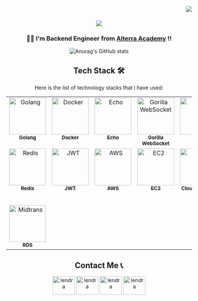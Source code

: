 <img align="right" src="https://komarev.com/ghpvc/?username=lendral3n&color=blue&style=plastic" />

<h1 align="center">
    <img src="https://readme-typing-svg.herokuapp.com/?font=Impact&size=40&center=true&vCenter=true&width=500&height=70&duration=4000&lines=Hi+There!+👋;+I'm+Lendra+Syaputra!!+😊;" />
</h1>

<h3 align="center">👨‍💻 I'm Backend Engineer from <a href="https://academy.alterra.id/">Alterra Academy</a> !!</h3>

<div align="center">

![Anurag's GitHub stats](https://github-readme-stats.vercel.app/api?username=lendral3n&show_icons=true&theme=transparent)

## Tech Stack 🛠️ 

Here is the list of technology stacks that I have used:

<table>
  <tbody>
    <tr>
      <td align="center" valign="top" width="14.28%"><a href="https://go.dev/"><img src="https://avatars.githubusercontent.com/u/4314092?s=200" width="100px;" alt="Golang"/><br /><sub><b>Golang</b></sub></a></td>
      <td align="center" valign="top" width="14.28%"><a href="https://www.docker.com/"><img src="https://avatars.githubusercontent.com/u/5429470?s=200" width="100px;" alt="Docker"/><br /><sub><b>Docker</b></sub></a></td>
      <td align="center" valign="top" width="14.28%"><a href="https://echo.labstack.com/"><img src="https://avatars.githubusercontent.com/u/2624634?s=48" width="100px;" alt="Echo"/><br /><sub><b>Echo</b></sub></a></td>
      <td align="center" valign="top" width="14.28%"><a href="https://github.com/gorilla/websocket"><img src="https://avatars.githubusercontent.com/u/489566?s=48" width="100px;" alt="Gorilla WebSocket"/><br /><sub><b>Gorilla WebSocket</b></sub></a></td>
      <td align="center" valign="top" width="14.28%"><a href="https://gorm.io/"><img src="https://avatars.githubusercontent.com/u/15127678?s=48" width="100px;" alt="Gorm"/><br /><sub><b>Gorm</b></sub></a></td>
      <td align="center" valign="top" width="14.28%"><a href="https://www.mysql.com/"><img src="https://avatars.githubusercontent.com/u/2452804?s=200" width="100px;" alt="MySQL"/><br /><sub><b>MySQL</b></sub></a></td>
      <td align="center" valign="top" width="14.28%"><a href="https://www.postgresql.org/"><img src="https://avatars.githubusercontent.com/u/177543?s=48" width="100px;" alt="Postgres"/><br /><sub><b>Postgres</b></sub></a></td>
    </tr>
    <tr>
      <td align="center" valign="top" width="14.28%"><a href="https://redis.io/"><img src="https://avatars.githubusercontent.com/u/1529926?s=48" width="100px;" alt="Redis"/><br /><sub><b>Redis</b></sub></a></td>
      <td align="center" valign="top" width="14.28%"><a href="https://jwt.io/"><img src="https://jwt.io/img/pic_logo.svg" width="100px;" alt="JWT"/><br /><sub><b>JWT</b></sub></a></td>
      <td align="center" valign="top" width="14.28%"><a href="https://aws.amazon.com/"><img src="https://avatars.githubusercontent.com/u/2232217?s=200" width="100px;" alt="AWS"/><br /><sub><b>AWS</b></sub></a></td>
      <td align="center" valign="top" width="14.28%"><a href="c"><img src="https://d2ga7imph990gt.cloudfront.net/icon/d88319dfa5d204f019b4284149886c59-7d586ea82f792b61a8c87de60565133d.svg" width="100px;" alt="EC2"/><br /><sub><b>EC2</b></sub></a></td>
      <td align="center" valign="top" width="14.28%"><a href="https://aws.amazon.com/s3/"><img src="https://d2ga7imph990gt.cloudfront.net/icon/c0828e0381730befd1f7a025057c74fb-43acc0496e64afba82dbc9ab774dc622.svg" width="100px;" alt="S3"/><br /><sub><b>Cloud Storage S3</b></sub></a></td>
      <td align="center" valign="top" width="14.28%"><a href="https://cloudinary.com/"><img src="https://avatars.githubusercontent.com/u/1460763?s=48" width="100px;" alt="Cloudinary"/><br /><sub><b>Cloud Storage Cloudinary</b></sub></a></td>
        <td align="center" valign="top" width="14.28%"><a href="https://midtrans.com/id"><img src="https://avatars.githubusercontent.com/u/17001512?s=48" width="100px;" alt="Midtrans"/><br /><sub><b>Payment Gateway Midtrans</b></sub></a></td>
    </tr>
   <tr>
        <td align="center" valign="top" width="14.28%"><a href="https://aws.amazon.com/rds/"><img src="https://d2ga7imph990gt.cloudfront.net/icon/1d374ed2a6bcf601d7bfd4fc3dfd3b5d-c9f69416d978016b3191175f35e59226.svg" width="100px;" alt="Midtrans"/><br /><sub><b>RDS</b></sub></a></td>
     <!---  New Stack --->
    </tr>
  </tbody>
</table>

## Contact Me 📞

<div align="center">
  <a href="https://www.facebook.com/profile.php?id=100041613250923" target="blank"><img align="center" src="https://raw.githubusercontent.com/rahuldkjain/github-profile-readme-generator/master/src/images/icons/Social/facebook.svg" alt="lendra" height="50" width="60" /></a>
  <a href="https://www.linkedin.com/in/lendra-syaputra-98119023a/" target="blank"><img align="center" src="https://raw.githubusercontent.com/rahuldkjain/github-profile-readme-generator/master/src/images/icons/Social/linked-in-alt.svg" alt="lendra" height="50" width="60" /></a>
  <a href="https://www.instagram.com/lendral3n/" target="blank"><img align="center" src="https://raw.githubusercontent.com/rahuldkjain/github-profile-readme-generator/master/src/images/icons/Social/instagram.svg" alt="lendra" height="50" width="60" /></a>
  <a href="https://discord.com/users/804390945393999952" target="blank"><img align="center" src="https://raw.githubusercontent.com/rahuldkjain/github-profile-readme-generator/master/src/images/icons/Social/discord.svg" alt="lendra" height="50" width="60" /></a>
</div>

